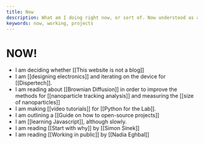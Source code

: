 ```yaml
---
title: Now
description: What am I doing right now, or sort of. Now understood as a continuum and not as an instant.
keywords: now, working, projects
---
```

# NOW!
- I am deciding whether [[This website is not a blog]]
- I am [[designing electronics]] and iterating on the device for [[Dispertech]]. 
- I am reading about [[Brownian Diffusion]] in order to improve the methods for [[nanoparticle tracking analysis]] and measuring the [[size of nanoparticles]]
- I am making [[video tutorials]] for [[Python for the Lab]]. 
- I am outlining a [[Guide on how to open-source projects]]
- I am [[learning Javascript]], although slowly.
- I am reading [[Start with why]] by [[Simon Sinek]]
- I am reading [[Working in public]] by [[Nadia Eghbal]]